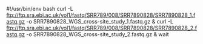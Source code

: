 #!/usr/bin/env bash
curl -L ftp://ftp.sra.ebi.ac.uk/vol1/fastq/SRR789/008/SRR7890828/SRR7890828_1.fastq.gz -o SRR7890828_WGS_cross-site_study_1.fastq.gz &
curl -L ftp://ftp.sra.ebi.ac.uk/vol1/fastq/SRR789/008/SRR7890828/SRR7890828_2.fastq.gz -o SRR7890828_WGS_cross-site_study_2.fastq.gz &
wait
